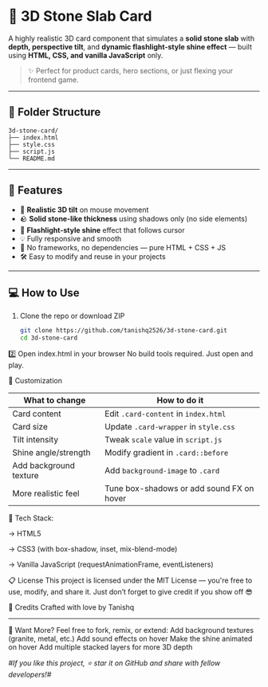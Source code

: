 # 🧱 3D Stone Slab Card  
A highly realistic 3D card component that simulates a **solid stone slab** with **depth, perspective tilt**, and **dynamic flashlight-style shine effect** — built using **HTML, CSS, and vanilla JavaScript** only.

> ✨ Perfect for product cards, hero sections, or just flexing your frontend game.

---

## 📂 Folder Structure

```
3d-stone-card/
├── index.html 
├── style.css 
├── script.js 
└── README.md 
```


---

## 🧠 Features

- 🎯 **Realistic 3D tilt** on mouse movement
- 🪨 **Solid stone-like thickness** using shadows only (no side elements)
- 🔦 **Flashlight-style shine** effect that follows cursor
- 💡 Fully responsive and smooth
- 🚫 No frameworks, no dependencies — pure HTML + CSS + JS
- 🛠 Easy to modify and reuse in your projects

---

## 💻 How to Use
1. Clone the repo or download ZIP  
   ```bash
   git clone https://github.com/tanishq2526/3d-stone-card.git
   cd 3d-stone-card

2️⃣ Open index.html in your browser
 No build tools required. Just open and play.

🧩 Customization

| What to change         | How to do it                              |
| ---------------------- | ----------------------------------------- |
| Card content           | Edit `.card-content` in `index.html`      |
| Card size              | Update `.card-wrapper` in `style.css`     |
| Tilt intensity         | Tweak `scale` value in `script.js`        |
| Shine angle/strength   | Modify gradient in `.card::before`        |
| Add background texture | Add `background-image` to `.card`         |
| More realistic feel    | Tune box-shadows or add sound FX on hover |

🧪 Tech Stack:

-> HTML5

-> CSS3 (with box-shadow, inset, mix-blend-mode)

-> Vanilla JavaScript (requestAnimationFrame, eventListeners)

📋 License
This project is licensed under the MIT License — you're free to use, modify, and share it.
Just don’t forget to give credit if you show off 😎

🙏 Credits
Crafted with love by Tanishq 

----------------------------------------------------------------------------------
🌟 Want More?
Feel free to fork, remix, or extend:
Add background textures (granite, metal, etc.)
Add sound effects on hover
Make the shine animated on hover
Add multiple stacked layers for more 3D depth

*#If you like this project, ⭐️ star it on GitHub and share with fellow developers!#*


